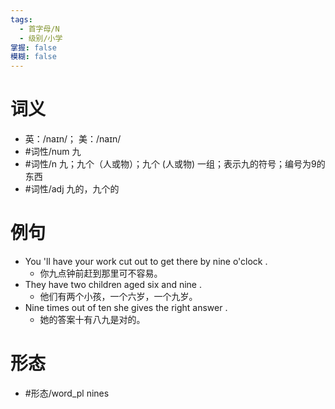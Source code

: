 ```yaml
---
tags:
  - 首字母/N
  - 级别/小学
掌握: false
模糊: false
---
```

# 词义
- 英：/naɪn/； 美：/naɪn/
- #词性/num  九
- #词性/n  九；九个（人或物）；九个 (人或物) 一组；表示九的符号；编号为9的东西
- #词性/adj  九的，九个的
# 例句
- You 'll have your work cut out to get there by nine o'clock .
	- 你九点钟前赶到那里可不容易。
- They have two children aged six and nine .
	- 他们有两个小孩，一个六岁，一个九岁。
- Nine times out of ten she gives the right answer .
	- 她的答案十有八九是对的。
# 形态
- #形态/word_pl nines
